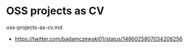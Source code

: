 # OSS projects as CV

oss-projects-as-cv.md


*   https://twitter.com/badamczewski01/status/1486025807034208256

